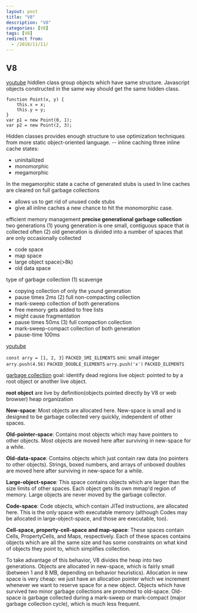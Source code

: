 ```yaml
---
layout: post
title: "V8"
description: "V8"
categories: [V8]
tags: [V8]
redirect from:
  - /2018/11/11/
---
```


## V8
[youtube](https://www.youtube.com/watch?v=FrufJFBSoQY)
hiddlen class group objects which have same structure. 
Javascript objects constructed in the same way should get the same hidden class. 
```
function Point(x, y) {
	this.x = x;
	this.y = y;
}
var p1 = new Point(0, 1);
var p2 = new Point(2, 3);
```
Hidden classes provides enough structure to use optimization techniques from more static object-oriented language.  -- inline caching
three inline cache states:
- uninitailized
- monomorphic
- megamorphic

In the megamorphic state a cache of generated stubs is used
In line caches are cleared on full garbage collections
- allows us to get rid of unused code stubs
- give all inline caches a new chance to hit the monomorphic case. 

efficient memory management
**precise generational garbage collection**
two generations
(1) young generation is one small, contiguous space that is collected often
(2) old generation is divided into a number of spaces that are only occasionally collected
- code space
- map space
- large object space(>8k)
- old data space

type of garbage collection
(1) scavenge
- copying collection of only the yound generation
- pause times 2ms
(2) full non-compacting collection
- mark-sweep collection of both generations
- free memory gets added to free lists
- might cause fragmentation
- pause times 50ms
(3) full compaction collection 
- mark-sweep-compact collection of both generation
- pause-time 100ms

[youtube](https://www.youtube.com/watch?v=HULaOA5oJMY&index=55&list=PL65pp6Tpk692lL85jvoOAT_e9Yuzz_nwA)

`const arry = [1, 2, 3]`
`PACKED_SMI_ELEMENTS`
smi: small integer
`arry.push(4.56)`
`PACKED_DOUBLE_ELEMENTS`
`arry.push('x')`
`PACKED_ELEMENTS`

[garbage collection](http://www.jayconrod.com/posts/55/a-tour-of-v8-garbage-collection)
goal: identify dead regions
live object: pointed to by a root object or another live object. 

**root object** are live by definition(objects pointed directly by V8 or web browser)
heap organization

**New-space**: Most objects are allocated here. New-space is small and is designed to be garbage collected very quickly, independent of other spaces.

**Old-pointer-space**: Contains most objects which may have pointers to other objects. Most objects are moved here after surviving in new-space for a while.

**Old-data-space**: Contains objects which just contain raw data (no pointers to other objects). Strings, boxed numbers, and arrays of unboxed doubles are moved here after surviving in new-space for a while.

**Large-object-space**: This space contains objects which are larger than the size limits of other spaces. Each object gets its own mmap'd region of memory. Large objects are never moved by the garbage collector.

**Code-space**: Code objects, which contain JITed instructions, are allocated here. This is the only space with executable memory (although Codes may be allocated in large-object-space, and those are executable, too).

**Cell-space, property-cell-space and map-space**: These spaces contain Cells, PropertyCells, and Maps, respectively. Each of these spaces contains objects which are all the same size and has some constraints on what kind of objects they point to, which simplifies collection.

 To take advantage of this behavior, V8 divides the heap into two generations. Objects are allocated in new-space, which is fairly small (between 1 and 8 MB, depending on behavior heuristics). Allocation in new space is very cheap: we just have an allocation pointer which we increment whenever we want to reserve space for a new object.
 Objects which have survived two minor garbage collections are promoted to old-space. Old-space is garbage collected during a mark-sweep or mark-compact (major garbage collection cycle), which is much less frequent.